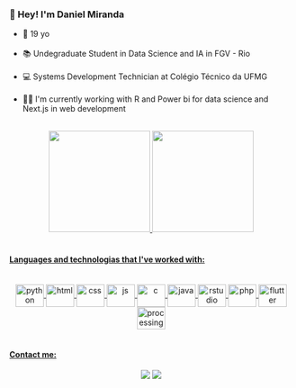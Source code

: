 ### 👋 Hey! I'm Daniel Miranda

- 🎂  19 yo <br> <br>
- 📚  Undegraduate Student in Data Science and IA in FGV - Rio <br> <br>
- 💻  Systems Development Technician at Colégio Técnico da UFMG <br> <br>
- 👨‍💻  I'm currently working with R and Power bi for data science and Next.js in web development <br> <br>

<div align="center">
  <a href="https://github.com/ddanieldma">
  <img height="180em" src="https://github-readme-stats.vercel.app/api?username=ddanieldma&show_icons=true&theme=tokyonight"/>
  <img height="180em" src="https://github-readme-stats.vercel.app/api/top-langs?username=ddanieldma&layout=compact&theme=tokyonight&langs_count=6&hide=shaderlab,hlsl,scss,html,css,c,objective-c"/>
</div>

<br>

<!--
[![ddanieldma's GitHub stats](https://github-readme-stats.vercel.app/api?username=Dannillouou)](https://github.com/Dannillouou/github-readme-stats)
[![Top Langs](https://github-readme-stats.vercel.app/api/top-langs/?username=Dannillouou)](https://github.com/Dannillouou/github-readme-stats)
Linguagens e tecnologias
-->


#### Languages and technologias that I've worked with:
<div align="center">
  <div style="display: inline_block"><br>
    <img alt= "python" align= "center" height= "40" width= "50" src="https://cdn.jsdelivr.net/gh/devicons/devicon/icons/python/python-original.svg"/>
    <img alt= "html" align= "center" height= "40" width= "50" src="https://cdn.jsdelivr.net/gh/devicons/devicon/icons/html5/html5-plain.svg"/>
    <img alt= "css"  align= "center" height= "40" width= "50" src="https://cdn.jsdelivr.net/gh/devicons/devicon/icons/css3/css3-plain.svg"/>
    <img alt= "js" align= "center" height= "40" width= "50" src="https://cdn.jsdelivr.net/gh/devicons/devicon/icons/javascript/javascript-original.svg"/>
    <img alt= "c" align= "center" height= "40" width= "50" src="https://cdn.jsdelivr.net/gh/devicons/devicon/icons/c/c-line.svg" />
    <img alt= "java" align= "center" height= "40" width= "50" src="https://cdn.jsdelivr.net/gh/devicons/devicon/icons/java/java-original.svg" />
    <img alt= "rstudio" align= "center" height= "40" width= "50" src="https://cdn.jsdelivr.net/gh/devicons/devicon/icons/rstudio/rstudio-original.svg" />
    <img alt= "php" align= "center" height= "40" width= "50" src="https://cdn.jsdelivr.net/gh/devicons/devicon/icons/php/php-plain.svg"/>
    <img alt= "flutter" align= "center" height= "40" width= "50" src="https://cdn.jsdelivr.net/gh/devicons/devicon/icons/flutter/flutter-original.svg"/>
    <img alt= "processing" align= "center" height="40" width = "50" src="https://cdn.jsdelivr.net/gh/devicons/devicon/icons/processing/processing-original.svg" />
  </div>
</div>

<br>

#### Contact me:
<!-- Conexões -->
  <div align="center">
    <div>
      <a href= "mailto:danielalmemiranda@gmail.com" target= "_blank"><img src= "https://img.shields.io/badge/Gmail-D14836?style=for-the-badge&logo=gmail&logoColor=white"></a>
      <a href= "https://www.linkedin.com/in/daniel-de-miranda-almeida/" target= "_blank"><img src= "https://img.shields.io/badge/LinkedIn-0077B5?style=for-the-badge&logo=linkedin&logoColor=white"></a>
    </div>
  </div>

<!-- Cobrinha
![Snake animation](https://github.com/ddanieldma/ddanieldma/blob/output/github-contribution-grid-snake.svg)-->
